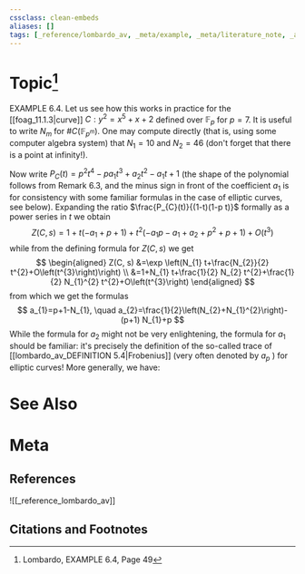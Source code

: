 ```yaml
---
cssclass: clean-embeds
aliases: []
tags: [_reference/lombardo_av, _meta/example, _meta/literature_note, _auto/links_added, _meta/TODO/change_title]
---
```

# Topic[^1]
EXAMPLE 6.4. Let us see how this works in practice for the [[foag_11.1.3|curve]] $C: y^{2}=x^{5}+x+2$ defined over $\mathbb{F}_{p}$ for $p=7$. It is useful to write $N_{m}$ for $\# C\left(\mathbb{F}_{p^{m}}\right)$. One may compute directly (that is, using some computer algebra system) that $N_{1}=10$ and $N_{2}=46$ (don't forget that there is a point at infinity!).

Now write $P_{C}(t)=p^{2} t^{4}-p a_{1} t^{3}+a_{2} t^{2}-a_{1} t+1$ (the shape of the polynomial follows from Remark 6.3, and the minus sign in front of the coefficient $a_{1}$ is for consistency with some familiar formulas in the case of elliptic curves, see below). Expanding the ratio $\frac{P_{C}(t)}{(1-t)(1-p t)}$ formally as a power series in $t$ we obtain
$$
Z(C, s)=1+t\left(-a_{1}+p+1\right)+t^{2}\left(-a_{1} p-a_{1}+a_{2}+p^{2}+p+1\right)+O\left(t^{3}\right)
$$
while from the defining formula for $Z(C, s)$ we get
$$
\begin{aligned}
Z(C, s) &=\exp \left(N_{1} t+\frac{N_{2}}{2} t^{2}+O\left(t^{3}\right)\right) \\
&=1+N_{1} t+\frac{1}{2} N_{2} t^{2}+\frac{1}{2} N_{1}^{2} t^{2}+O\left(t^{3}\right)
\end{aligned}
$$
from which we get the formulas
$$
a_{1}=p+1-N_{1}, \quad a_{2}=\frac{1}{2}\left(N_{2}+N_{1}^{2}\right)-(p+1) N_{1}+p
$$
While the formula for $a_{2}$ might not be very enlightening, the formula for $a_{1}$ should be familiar: it's precisely the definition of the so-called trace of [[lombardo_av_DEFINITION 5.4|Frobenius]] (very often denoted by $a_{p}$ ) for elliptic curves!
More generally, we have:

# See Also

# Meta
## References
![[_reference_lombardo_av]]

## Citations and Footnotes
[^1]: Lombardo, EXAMPLE 6.4, Page 49
